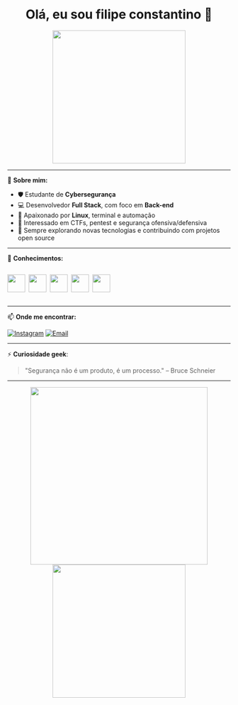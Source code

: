<h1 align="center">Olá, eu sou filipe constantino 👋</h1>

<p align="center">
  <img src="https://media.giphy.com/media/v1.Y2lkPWVjZjA1ZTQ3MjczZHlmYjd1dTJhdmtyOGJ5aW9xNmw4ZjVpZmlvZTdobWtsczdmcyZlcD12MV9naWZzX3NlYXJjaCZjdD1n/LmgHHxtKgDsYrVsEOw/giphy.gif" width="300"/>
</p>

---

🎯 **Sobre mim:**

- 🛡️ Estudante de **Cybersegurança**
- 💻 Desenvolvedor **Full Stack**, com foco em **Back-end**
- 🐧 Apaixonado por **Linux**, terminal e automação
- 🔐 Interessado em CTFs, pentest e segurança ofensiva/defensiva
- 🚀 Sempre explorando novas tecnologias e contribuindo com projetos open source

---

🧠 **Conhecimentos:**

<div style="display: flex; align-items: center;">
  
  <img src="https://cdn.jsdelivr.net/gh/devicons/devicon/icons/python/python-original.svg" width="40" />&nbsp;
  <img src="https://cdn.jsdelivr.net/gh/devicons/devicon/icons/ruby/ruby-original.svg" width="40" />&nbsp;
  <img src="https://cdn.jsdelivr.net/gh/devicons/devicon/icons/bash/bash-original.svg" width="40" />&nbsp;
  <img src="https://cdn.jsdelivr.net/gh/devicons/devicon/icons/cplusplus/cplusplus-original.svg" width="40" />&nbsp;
  <img src="https://cdn.jsdelivr.net/gh/devicons/devicon/icons/linux/linux-original.svg" width="40" />&nbsp;

</div>

---

📫 **Onde me encontrar:**

[![Instagram](https://img.shields.io/badge/Instagram-E4405F?style=flat&logo=instagram&logoColor=white)](https://www.instagram.com/const.7)
[![Email](https://img.shields.io/badge/Email-D14836?style=flat&logo=gmail&logoColor=white)](mailto:constantinobudle@gmail.com)

---

⚡ **Curiosidade geek**:
> "Segurança não é um produto, é um processo." – Bruce Schneier

---
<p align="center">
  <img src="https://github-readme-stats.vercel.app/api?username=SEU_USUARIO&show_icons=true&theme=gruvbox-dark&hide_border=true" width="400" />
  <img src="https://github-readme-stats.vercel.app/api/top-langs?username=SEU_USUARIO&layout=compact&langs_count=6&theme=gruvbox-dark&hide_border=true" width="300" />
</p>
